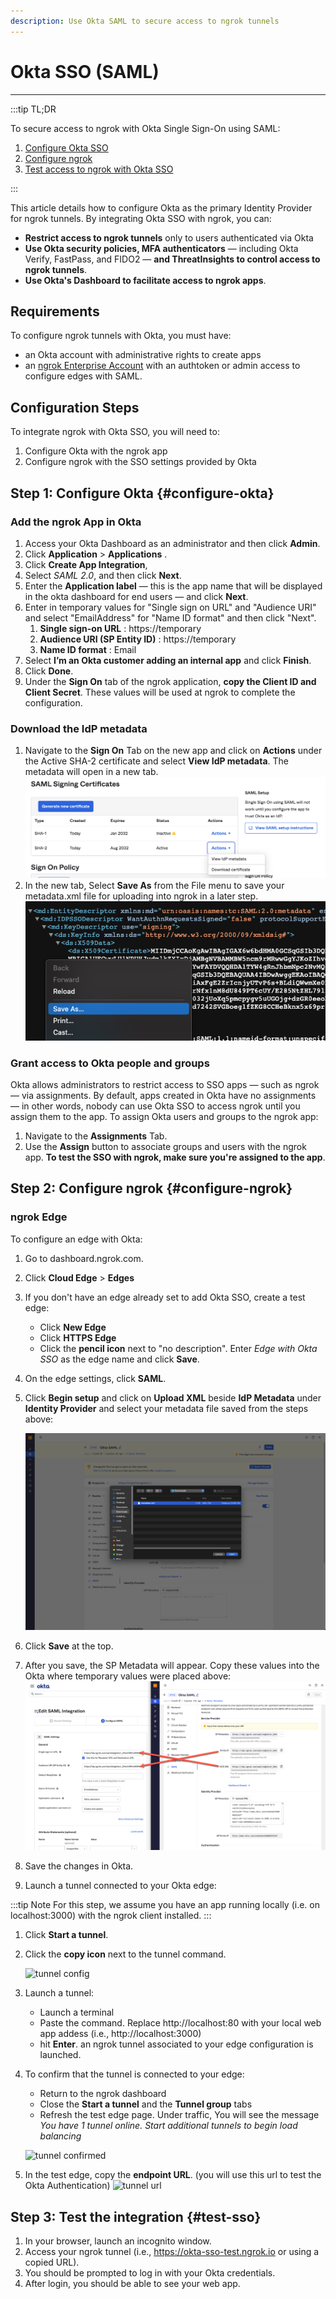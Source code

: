 ```yaml
---
description: Use Okta SAML to secure access to ngrok tunnels
---
```


# Okta SSO (SAML)

---

:::tip TL;DR

To secure access to ngrok with Okta Single Sign-On using SAML:

1. [Configure Okta SSO](#configure-okta)
1. [Configure ngrok](#configure-ngrok)
1. [Test access to ngrok with Okta SSO](#test-sso)

:::

This article details how to configure Okta as the primary Identity Provider for ngrok tunnels.
By integrating Okta SSO with ngrok, you can:

- **Restrict access to ngrok tunnels** only to users authenticated via Okta
- **Use Okta security policies, MFA authenticators** — including Okta Verify, FastPass, and FIDO2 — **and ThreatInsights to control access to ngrok tunnels**.
- **Use Okta's Dashboard to facilitate access to ngrok apps**.

## Requirements

To configure ngrok tunnels with Okta, you must have:

- an Okta account with administrative rights to create apps
- an [ngrok Enterprise Account](https://ngrok.com/pricing) with an authtoken or admin access to configure edges with SAML.

## Configuration Steps

To integrate ngrok with Okta SSO, you will need to:

1. Configure Okta with the ngrok app
1. Configure ngrok with the SSO settings provided by Okta

## **Step 1**: Configure Okta {#configure-okta}

### Add the ngrok App in Okta

1. Access your Okta Dashboard as an administrator and then click **Admin**.
1. Click **Application** > **Applications** .
1. Click **Create App Integration**,
1. Select _SAML 2.0_, and then click **Next**.
1. Enter the **Application label** — this is the app name that will be displayed in the okta dashboard for end users — and click **Next**.
1. Enter in temporary values for "Single sign on URL" and "Audience URI" and select "EmailAddress" for "Name ID format" and then click "Next".
   1. **Single sign-on URL** : https://temporary
   1. **Audience URI (SP Entity ID)** : https://temporary
   1. **Name ID format** : Email
1. Select **I’m an Okta customer adding an internal app** and click **Finish**.
1. Click **Done**.
1. Under the **Sign On** tab of the ngrok application, **copy the Client ID and Client Secret**. These values will be used at ngrok to complete the configuration.

### Download the IdP metadata

1. Navigate to the **Sign On** Tab on the new app and click on **Actions** under the Active SHA-2 certificate and select **View IdP metadata**. The metadata will open in a new tab.
   ![view xml metadata](img/okta-view-cert.png)
1. In the new tab, Select **Save As** from the File menu to save your metadata.xml file for uploading into ngrok in a later step.
   ![download xml](img/okta-save-as-xml.png)

### Grant access to Okta people and groups

Okta allows administrators to restrict access to SSO apps — such as ngrok — via assignments. By default, apps created in Okta have no assignments — in other words, nobody can use Okta SSO to access ngrok until you assign them to the app. To assign Okta users and groups to the ngrok app:

1. Navigate to the **Assignments** Tab.
1. Use the **Assign** button to associate groups and users with the ngrok app. **To test the SSO with ngrok, make sure you're assigned to the app**.

## **Step 2**: Configure ngrok {#configure-ngrok}

### ngrok Edge

To configure an edge with Okta:

1. Go to dashboard.ngrok.com.
1. Click **Cloud Edge** > **Edges**
1. If you don't have an edge already set to add Okta SSO, create a test edge:
   - Click **New Edge**
   - Click **HTTPS Edge**
   - Click the **pencil icon** next to "no description". Enter _Edge with Okta SSO_ as the edge name and click **Save**.
1. On the edge settings, click **SAML**.
1. Click **Begin setup** and click on **Upload XML** beside **IdP Metadata** under **Identity Provider** and select your metadata file saved from the steps above:

   ![Okta config in ngrok](img/okta-5.png)

1. Click **Save** at the top.
1. After you save, the SP Metadata will appear. Copy these values into the Okta where temporary values were placed above:
   ![Update Okta with SP values](img/okta-6.png)
1. Save the changes in Okta.
1. Launch a tunnel connected to your Okta edge:

:::tip Note
For this step, we assume you have an app running locally (i.e. on localhost:3000) with the ngrok client installed.
:::

1.  Click **Start a tunnel**.
1.  Click the **copy icon** next to the tunnel command.

    ![tunnel config](img/okta-2.png)

1.  Launch a tunnel:
    - Launch a terminal
    - Paste the command. Replace http://localhost:80 with your local web app addess (i.e., http://localhost:3000)
    - hit **Enter**. an ngrok tunnel associated to your edge configuration is launched.
1.  To confirm that the tunnel is connected to your edge:

    - Return to the ngrok dashboard
    - Close the **Start a tunnel** and the **Tunnel group** tabs
    - Refresh the test edge page. Under traffic, You will see the message _You have 1 tunnel online. Start additional tunnels to begin load balancing_

    ![tunnel confirmed](img/okta-3.png)

1.  In the test edge, copy the **endpoint URL**. (you will use this url to test the Okta Authentication)
    ![tunnel url](img/okta-4.png)

## Step 3: Test the integration {#test-sso}

1. In your browser, launch an incognito window.
1. Access your ngrok tunnel (i.e., https://okta-sso-test.ngrok.io or using a copied URL).
1. You should be prompted to log in with your Okta credentials.
1. After login, you should be able to see your web app.
